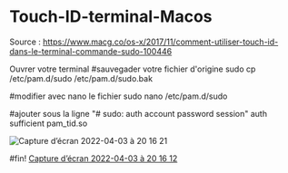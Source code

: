 # Touch-ID-terminal-Macos

Source : https://www.macg.co/os-x/2017/11/comment-utiliser-touch-id-dans-le-terminal-commande-sudo-100446

Ouvrer votre terminal
#sauvegader votre fichier d'origine
sudo cp /etc/pam.d/sudo /etc/pam.d/sudo.bak

#modifier avec nano le fichier
sudo nano /etc/pam.d/sudo

#ajouter sous la ligne "# sudo: auth account password session"
auth       sufficient     pam_tid.so

![Capture d’écran 2022-04-03 à 20 16 21](https://user-images.githubusercontent.com/42283374/161442236-9158751d-b12c-4f7b-86cd-7fca5bc7ff81.png)

#fin!
[Capture d’écran 2022-04-03 à 20 16 12](https://user-images.githubusercontent.com/42283374/161442228-4a8bdd6e-53ce-45b0-9266-4945164b25bb.png)
